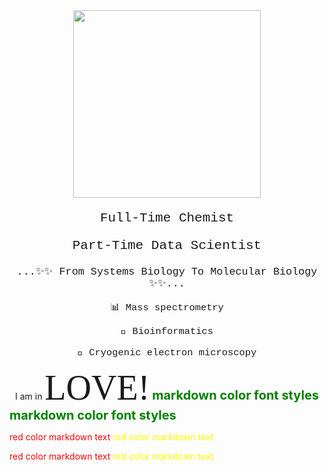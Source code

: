 <div id="header" align="center">
  <img src="https://media.giphy.com/media/LaVp0AyqR5bGsC5Cbm/giphy.gif" width="300"/>
   <p style="font-family:courier; font-size: 150%; text-align: center;">Full-Time Chemist</p>
  <p style="font-family:courier; font-size: 150%; text-align: center;">Part-Time Data Scientist</p>
  <p style="font-family:courier; font-size: 120%; text-align: center;">...✨✨ From Systems Biology To Molecular Biology ✨✨...</p>
  <p style="font-family:courier; font-size: 110%; text-align: center;"> 📊 Mass spectrometry</p>
  <p style="font-family:courier; font-size: 110%; text-align: center;"> 📜 Bioinformatics</p>
  <p style="font-family:courier; font-size: 110%; text-align: center;"> 🔬 Cryogenic electron microscopy</p>
  I am in <span style="font-family:Papyrus; font-size:4em;">LOVE!</span>
  <span style="color:green;font-weight:700;font-size:20px">
    markdown color font styles
</span>
  </div>

  <span style="color:green;font-weight:700;font-size:20px">
    markdown color font styles
</span>

<style>
red { color: red }
yellow { color: yellow }
</style>

<red> red color markdown text</red>
<yellow> red color markdown text</yellow>

<p><red> red color markdown text</red>
<yellow> red color markdown text</yellow></p>